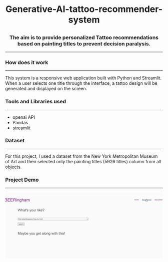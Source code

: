 
# <h1 align="center">Generative-AI-tattoo-recommender-system</h1>

## <h3 align="center">The aim is to provide personalized Tattoo recommendations based on painting titles to prevent decision paralysis.</h3>
---

### <h3 align="left">How does it work</h3>
---
This system is a responsive web application built with Python and Streamlit. When a user selects one title through the interface, a tattoo design will be generated and displayed on the screen.

### <h3 align="left">Tools and Libraries used</h3>
---

* openai API
* Pandas
* streamlit


### <h3 align="left">Dataset</h3>
---
For this project, I used a dataset from the New York Metropolitan Museum of Art and then selected only the painting titles (5926 titles) column from all objects. 

### <h3 align="left">Project Demo</h3>
---
![Demo GIF](https://github.com/Virat199608/Beer-Reccomendation-system/blob/master/beerdemo1.gif)

